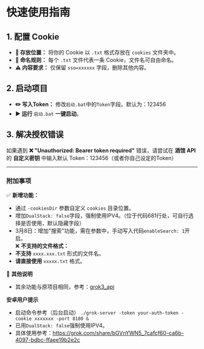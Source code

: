 # **快速使用指南**  

## **1. 配置 Cookie**  
- **📂 存放位置：** 将你的 Cookie 以 `.txt` 格式存放在 `cookies` 文件夹中。  
- **📌 命名规则：** 每个 `.txt` 文件代表一条 Cookie，文件名可自由命名。  
- **⚠️ 内容要求：** 仅保留 `sso=xxxxxx` 字段，删除其他内容。  

## **2. 启动项目**
- **✏️ 写入Token：** 修改`启动.bat`中的`Token`字段。默认为：123456
- **▶ 运行** `启动.bat` **一键启动**。  

## **3. 解决授权错误**  
如果遇到 **❌ "Unauthorized: Bearer token required"** 错误，请尝试在 **酒馆 API** 的 **自定义密钥** 中输入默认 Token：123456（或者你自己设定的Token）

---

### **附加事项**  
✅ **新增功能：**  
- 通过 `-cookiesDir` 参数自定义 `cookies` 目录位置。
- 增加`DualStack: false`字段，强制使用IPV4。（位于代码681行处，可自行选择是否使用，默认隐藏字段） 
- 3月8日：增加"搜索"功能，需在参数中，手动写入代码`enableSearch: 1`开启。  
❌ **不支持的文件格式：**  
- **不支持** `xxxx.xxx.txt` 形式的文件名。  
- **请直接使用** `xxxxx.txt` 格式。  

📌 **其他说明**  
- 其余功能与原项目相同，参考：[grok3_api](https://github.com/orzogc/grok3_api)

**安卓用户提示**
- 启动命令参考（后台启动） `./grok-server -token your-auth-token -cookie xxxxxxx -port 8180 &`
- 已用`DualStack: false`强制使用IPV4。
- 具体使用参考：https://grok.com/share/bGVnYWN5_7cafcf60-ca6b-4097-bdbc-ffaee19b2e2c
